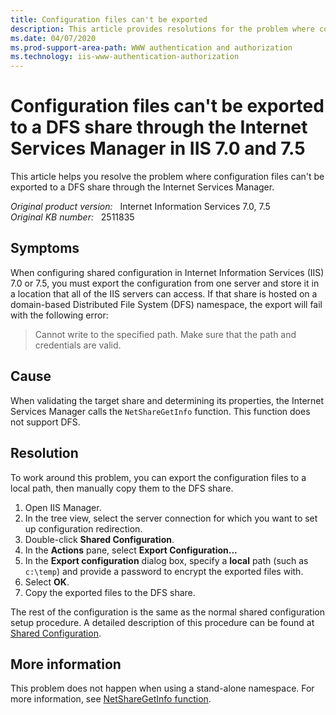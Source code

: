 ```yaml
---
title: Configuration files can't be exported
description: This article provides resolutions for the problem where configuration files cannot be exported to a DFS share through the internet services manager.
ms.date: 04/07/2020
ms.prod-support-area-path: WWW authentication and authorization
ms.technology: iis-www-authentication-authorization
---
```

# Configuration files can't be exported to a DFS share through the Internet Services Manager in IIS 7.0 and 7.5

This article helps you resolve the problem where configuration files can't be exported to a DFS share through the Internet Services Manager.

_Original product version:_ &nbsp; Internet Information Services 7.0, 7.5  
_Original KB number:_ &nbsp; 2511835

## Symptoms

When configuring shared configuration in Internet Information Services (IIS) 7.0 or 7.5, you must export the configuration from one server and store it in a location that all of the IIS servers can access. If that share is hosted on a domain-based Distributed File System (DFS) namespace, the export will fail with the following error:

> Cannot write to the specified path. Make sure that the path and credentials are valid.

## Cause

When validating the target share and determining its properties, the Internet Services Manager calls the `NetShareGetInfo` function. This function does not support DFS.

## Resolution

To work around this problem, you can export the configuration files to a local path, then manually copy them to the DFS share.

1. Open IIS Manager.
2. In the tree view, select the server connection for which you want to set up configuration redirection.
3. Double-click **Shared Configuration**.
4. In the **Actions** pane, select **Export Configuration...**
5. In the **Export configuration** dialog box, specify a **local** path (such as `c:\temp`) and provide a password to encrypt the exported files with.
6. Select **OK**.
7. Copy the exported files to the DFS share.

The rest of the configuration is the same as the normal shared configuration setup procedure. A detailed description of this procedure can be found at [Shared Configuration](/iis/manage/managing-your-configuration-settings/shared-configuration_264/).

## More information

This problem does not happen when using a stand-alone namespace. For more information, see [NetShareGetInfo function](/windows/win32/api/lmshare/nf-lmshare-netsharegetinfo).

